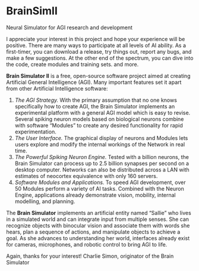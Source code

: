 # BrainSimII
Neural Simulator for AGI research and development

I appreciate your interest in this project and hope your experience will be positive. There are many ways to participate at all levels of AI ability. As a first-timer, you can download a release, try things out, report any bugs, and make a few suggestions. At the other end of the spectrum, you can dive into the code, create modules and training sets. and more.

**Brain Simulator II** is a free, open-source software project aimed at creating Artificial General Intelligence (AGI). Many important features set it apart from other Artificial Intelligence software:
1.	*The AGI Strategy.* With the primary assumption that no one knows specifically how to create AGI, the Brain Simulator implements an experimental platform with a general AGI model which is easy to revise. Several spiking neuron models based on biological neurons combine with software “Modules” to create any desired functionality for rapid experimentation. 
2.	*The User Interface.* The graphical display of neurons and Modules lets users explore and modify the internal workings of the Network in real time. 
3.	*The Powerful Spiking Neuron Engine.* Tested with a billion neurons, the Brain Simulator can process up to 2.5 billion synapses per second on a desktop computer. Networks can also be distributed across a LAN with estimates of neocortex equivalence with only 160 servers.
4.	*Software Modules and Applications.* To speed AGI development, over 50 Modules perform a variety of AI tasks. Combined with the Neuron Engine, applications already demonstrate vision, mobility, internal modelling, and planning.
	
The **Brain Simulator** implements an artificial entity named “Sallie” who lives in a simulated world and can integrate input from multiple senses. She can recognize objects with binocular vision and associate them with words she hears, plan a sequence of actions, and manipulate objects to achieve a goal. As she advances to understanding her world, interfaces already exist for cameras, microphones, and robotic control to bring AGI to life.


Again, thanks for your interest!
Charlie Simon, originator of the Brain Simulator
